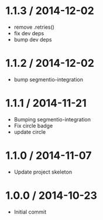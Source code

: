 
1.1.3 / 2014-12-02
==================

 * remove .retries()
 * fix dev deps
 * bump dev deps

1.1.2 / 2014-12-02
==================

 * bump segmentio-integration

1.1.1 / 2014-11-21
==================

 * Bumping segmentio-integration
 * Fix circle badge
 * update circle

1.1.0 / 2014-11-07
==================

  * Update project skeleton

1.0.0 / 2014-10-23
==================

  * Initial commit
